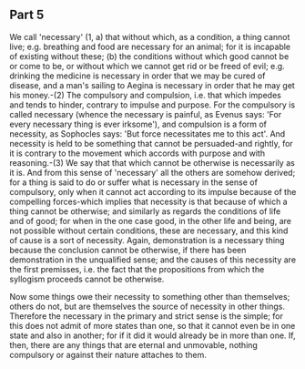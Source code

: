 ## Part 5

We call 'necessary' (1, a) that without which, as a condition, a thing cannot live; e.g.
breathing and food are necessary for an animal; for it is incapable of existing without these; (b) the conditions without which good cannot be or come to be, or without which we cannot get rid or be freed of evil; e.g.
drinking the medicine is necessary in order that we may be cured of disease, and a man's sailing to Aegina is necessary in order that he may get his money.-(2) The compulsory and compulsion, i.e.
that which impedes and tends to hinder, contrary to impulse and purpose.
For the compulsory is called necessary (whence the necessary is painful, as Evenus says: 'For every necessary thing is ever irksome'), and compulsion is a form of necessity, as Sophocles says: 'But force necessitates me to this act'.
And necessity is held to be something that cannot be persuaded-and rightly, for it is contrary to the movement which accords with purpose and with reasoning.-(3) We say that that which cannot be otherwise is necessarily as it is.
And from this sense of 'necessary' all the others are somehow derived; for a thing is said to do or suffer what is necessary in the sense of compulsory, only when it cannot act according to its impulse because of the compelling forces-which implies that necessity is that because of which a thing cannot be otherwise; and similarly as regards the conditions of life and of good; for when in the one case good, in the other life and being, are not possible without certain conditions, these are necessary, and this kind of cause is a sort of necessity.
Again, demonstration is a necessary thing because the conclusion cannot be otherwise, if there has been demonstration in the unqualified sense; and the causes of this necessity are the first premisses, i.e.
the fact that the propositions from which the syllogism proceeds cannot be otherwise.

Now some things owe their necessity to something other than themselves; others do not, but are themselves the source of necessity in other things.
Therefore the necessary in the primary and strict sense is the simple; for this does not admit of more states than one, so that it cannot even be in one state and also in another; for if it did it would already be in more than one.
If, then, there are any things that are eternal and unmovable, nothing compulsory or against their nature attaches to them.

